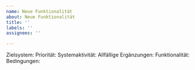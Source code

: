 ```yaml
---
name: Neue Funktionalität
about: Neue Funktionalität
title: ''
labels: ''
assignees: ''

---
```


Zielsystem:
Priorität:
Systemaktivität:
Allfällige Ergänzungen:
Funktionalität:
Bedingungen:
